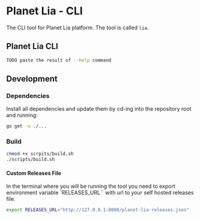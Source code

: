 # Planet Lia - CLI

The CLI tool for Planet Lia platform.
The tool is called `lia`.

## Planet Lia CLI
```bash
TODO paste the result of --help command
```


## Development
### Dependencies
Install all dependencies and update them by cd-ing into the repository
root and running:
```bash
go get -u ./...
```

### Build
```bash
chmod +x scrpits/build.sh
./scripts/build.sh
```

 
#### Custom Releases File

In the terminal where you will be running the tool you need to export environment variable `RELEASES_URL`` with 
url to your self hosted releases file.

```bash
export RELEASES_URL="http://127.0.0.1:8000/planet-lia-releases.json"
```

